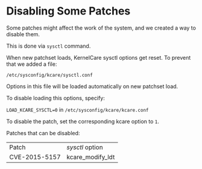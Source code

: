 # Disabling Some Patches


Some patches might affect the work of the system, and we created a way to disable them.

This is done via `sysctl` command.

When new patchset loads, KernelCare sysctl options get reset. To prevent that we added a file:

`/etc/sysconfig/kcare/sysctl.conf`

Options in this file will be loaded automatically on new patchset load.

To disable loading this options, specify:

`LOAD_KCARE_SYSCTL=0` in `/etc/sysconfig/kcare/kcare.conf`

To disable the patch, set the corresponding kcare option to `1`.

Patches that can be disabled:

| | |
|-|-|
|Patch |  _sysctl_ option|
|CVE-2015-5157 | kcare_modify_ldt|

<Disqus/>
